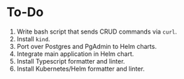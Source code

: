 # To-Do

1. Write bash script that sends CRUD commands via `curl`.
2. Install `kind`.
3. Port over Postgres and PgAdmin to Helm charts.
4. Integrate main application in Helm chart.
5. Install Typescript formatter and linter.
6. Install Kubernetes/Helm formatter and linter.
